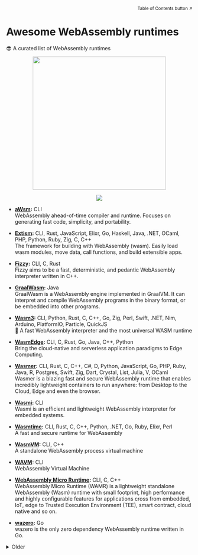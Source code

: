 <p align=right><sup align=right>Table of Contents button ↗️</sup></p>

# Awesome WebAssembly runtimes

😎 A curated list of WebAssembly runtimes

<p align=center>
  <img height=360 src="https://i.imgur.com/6vjddKJ.png">
</p>

<p align=center>
  <a href="https://awesome.re/"><img valign=middle src="https://awesome.re/badge.svg"></a>
</p>

- **[aWsm](https://github.com/gwsystems/aWsm):** CLI \
    WebAssembly ahead-of-time compiler and runtime. Focuses on generating fast code, simplicity, and portability.

- **[Extism](https://extism.org/):** CLI, Rust, JavaScript, Elixr, Go, Haskell, Java, .NET, OCaml, PHP, Python, Ruby, Zig, C, C++ \
    The framework for building with WebAssembly (wasm). Easily load wasm modules, move data, call functions, and build extensible apps.

- **[Fizzy](https://github.com/wasmx/fizzy):** CLI, C, Rust \
    Fizzy aims to be a fast, deterministic, and pedantic WebAssembly interpreter written in C++.

- **[GraalWasm](https://github.com/oracle/graal/tree/master/wasm):** Java \
    GraalWasm is a WebAssembly engine implemented in GraalVM. It can interpret and compile WebAssembly programs in the binary format, or be embedded into other programs.

- **[Wasm3](https://github.com/wasm3/wasm3):** CLI, Python, Rust, C, C++, Go, Zig, Perl, Swift, .NET, Nim, Arduino, PlatformIO, Particle, QuickJS \
    🚀 A fast WebAssembly interpreter and the most universal WASM runtime

- **[WasmEdge](https://wasmedge.org/):** CLI, C, Rust, Go, Java, C++, Python \
    Bring the cloud-native and serverless application paradigms to Edge Computing.

- **[Wasmer](https://github.com/wasmerio/wasmer):** CLI, Rust, C, C++, C#, D, Python, JavaScript, Go, PHP, Ruby, Java, R, Postgres, Swift, Zig, Dart, Crystal, List, Julia, V, OCaml \
    Wasmer is a blazing fast and secure WebAssembly runtime that enables incredibly lightweight containers to run anywhere: from Desktop to the Cloud, Edge and even the browser.

- **[Wasmi](https://github.com/paritytech/wasmi):** CLI \
    Wasmi is an efficient and lightweight WebAssembly interpreter for embedded systems.

- **[Wasmtime](https://github.com/bytecodealliance/wasmtime):** CLI, Rust, C, C++, Python, .NET, Go, Ruby, Elixr, Perl \
    A fast and secure runtime for WebAssembly

- **[WasmVM](https://github.com/WasmVM/WasmVM):** CLI, C++ \
    A standalone WebAssembly process virtual machine

- **[WAVM](https://wavm.github.io/):** CLI \
    WebAssembly Virtual Machine

- **[WebAssembly Micro Runtime](https://github.com/bytecodealliance/wasm-micro-runtime):** CLI, C, C++ \
    WebAssembly Micro Runtime (WAMR) is a lightweight standalone WebAssembly (Wasm) runtime with small footprint, high performance and highly configurable features for applications cross from embedded, IoT, edge to Trusted Execution Environment (TEE), smart contract, cloud native and so on.

- **[wazero](https://wazero.io/):** Go \
    wazero is the only zero dependency WebAssembly runtime written in Go.

<details><summary>Older</summary>

<sub>These WebAssembly runtimes haven't seen updates in a while but that doesn't mean they're not awesome! 🤩</sub>

- **[EOS VM](https://github.com/EOSIO/eos-vm):** C++ \
    A Low-Latency, High Performance and Extensible WebAssembly Backend Library

- **[Happy New Moon with Report](https://github.com/fishjd/HappyNewMoonWithReport):** Java \
    Happy New Moon with Report is an open-source implementation of WebAssembly written entirely in Java. It is typically used to run or test Web Assembly Modules (*.wasm) in Java.

- **[inNative](https://github.com/innative-sdk/innative):** CLI, C \
    A native non-web embedding of WebAssembly for Windows/Linux

- **[Life](https://github.com/perlin-network/life):** Go \
    A secure WebAssembly VM catered for decentralized applications.

- **[Lucet](https://github.com/fastly/lucet):** CLI \
    Lucet, the Sandboxing WebAssembly Compiler.

- **[py-wasm](https://github.com/ethereum/py-wasm):** Python \
    A python implementation of the WebAssembly interpreter

- **[Swam](https://github.com/satabin/swam):** Scala \
    WebAssembly engine in Scala

- **[wac](https://github.com/kanaka/wac):** CLI, C \
    A Minimal WebAssembly interpreter written in C.

- **[wagon](https://github.com/go-interpreter/wagon):** Go \
    Wagon is a WebAssembly-based interpreter in Go, for Go.

- **[WAKit](https://github.com/swiftwasm/WasmKit):** CLI, Swift \
    A WebAssembly runtime written in Swift.

- **[warpy](https://github.com/kanaka/warpy):** CLI, RPython \
    WebAssembly interpreter in RPython.

- **[webassembly](https://github.com/dcodeIO/webassembly):** C, JavaScript \
    A minimal toolkit and runtime to produce and run WebAssembly modules.

- **[TWVM](https://github.com/Becavalier/TWVM):** CLI \
    An experimental WebAssembly virtual machine.

</details>
